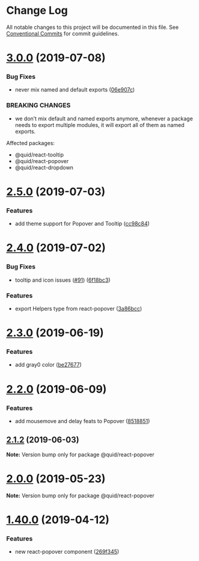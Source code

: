 # Change Log

All notable changes to this project will be documented in this file.
See [Conventional Commits](https://conventionalcommits.org) for commit guidelines.

# [3.0.0](https://github.com/quid/refraction/tree/master/packages/react-popover/compare/v2.5.0...v3.0.0) (2019-07-08)


### Bug Fixes

* never mix named and default exports ([06e907c](https://github.com/quid/refraction/tree/master/packages/react-popover/commit/06e907c))


### BREAKING CHANGES

* we don’t mix default and named exports anymore, whenever a package needs to export multiple modules, it will export all of them as named exports.

Affected packages:
- @quid/react-tooltip
- @quid/react-popover
- @quid/react-dropdown





# [2.5.0](https://github.com/quid/refraction/tree/master/packages/react-popover/compare/v2.4.0...v2.5.0) (2019-07-03)


### Features

* add theme support for Popover and Tooltip ([cc98c84](https://github.com/quid/refraction/tree/master/packages/react-popover/commit/cc98c84))





# [2.4.0](https://github.com/quid/refraction/tree/master/packages/react-popover/compare/v2.3.0...v2.4.0) (2019-07-02)


### Bug Fixes

* tooltip and icon issues ([#91](https://github.com/quid/refraction/tree/master/packages/react-popover/issues/91)) ([6f18bc3](https://github.com/quid/refraction/tree/master/packages/react-popover/commit/6f18bc3))


### Features

* export Helpers type from react-popover ([3a86bcc](https://github.com/quid/refraction/tree/master/packages/react-popover/commit/3a86bcc))





# [2.3.0](https://github.com/quid/refraction/tree/master/packages/react-popover/compare/v2.2.0...v2.3.0) (2019-06-19)


### Features

* add gray0 color ([be27677](https://github.com/quid/refraction/tree/master/packages/react-popover/commit/be27677))





# [2.2.0](https://github.com/quid/refraction/tree/master/packages/react-popover/compare/v2.1.3...v2.2.0) (2019-06-09)


### Features

* add mousemove and delay feats to Popover ([8518851](https://github.com/quid/refraction/tree/master/packages/react-popover/commit/8518851))





## [2.1.2](https://github.com/quid/refraction/tree/master/packages/react-popover/compare/v2.1.1...v2.1.2) (2019-06-03)

**Note:** Version bump only for package @quid/react-popover





# [2.0.0](https://github.com/quid/refraction/tree/master/packages/react-popover/compare/v1.40.1...v2.0.0) (2019-05-23)

**Note:** Version bump only for package @quid/react-popover





# [1.40.0](https://github.com/quid/refraction/tree/master/packages/react-popover/compare/v1.39.3...v1.40.0) (2019-04-12)


### Features

* new react-popover component ([269f345](https://github.com/quid/refraction/tree/master/packages/react-popover/commit/269f345))
